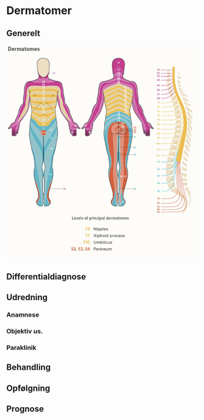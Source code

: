 # Dermatomer
## Generelt
![](BearImages/4B8942C6-8C8D-4817-8EBE-D286C470D38D-5593-0000262B67DC67CE/97FC4CB2-80CB-40B5-BA32-879AE186EB63.png)

## Differentialdiagnose


## Udredning
### Anamnese

### Objektiv us.

### Paraklinik

## Behandling


## Opfølgning


## Prognose


<!-- #anki/deck/Medicine #anki/tag/med/Acute care# -->

<!-- {BearID:333DC82F-9352-4B71-BB92-6F741CFD29A8-5593-000025FBA3431A86} -->
